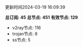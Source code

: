 更新时间2024-03-19 16:09:39

**总订阅: 45**
**总节点: 451**
**有效节点: 129**
- v2ray节点: 116
- trojan节点: 8
- ss节点: 5
